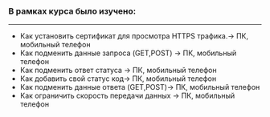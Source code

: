 ### В рамках курса было изучено:
_______________________________________________________________________
- Как установить сертификат для просмотра HTTPS трафика.-> ПК, мобильный телефон
- Как подменить данные запроса (GET,POST) -> ПК, мобильный телефон
- Как подменить ответ статуса -> ПК, мобильный телефон
- Как добавить свой статус код-> ПК, мобильный телефон
- Как подменить данные ответа (GET,POST)-> ПК, мобильный телефон
- Как ограничить скорость передачи данных -> ПК, мобильный телефон
